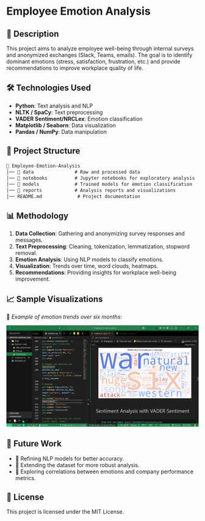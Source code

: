 # Employee Emotion Analysis

## 📌 Description  
This project aims to analyze employee well-being through internal surveys and anonymized exchanges (Slack, Teams, emails). The goal is to identify dominant emotions (stress, satisfaction, frustration, etc.) and provide recommendations to improve workplace quality of life.  

## 🛠️ Technologies Used  
- **Python**: Text analysis and NLP  
- **NLTK / SpaCy**: Text preprocessing  
- **VADER Sentiment/NRCLex**: Emotion classification  
- **Matplotlib / Seaborn**: Data visualization  
- **Pandas / NumPy**: Data manipulation  

## 📂 Project Structure  
```
📁 Employee-Emotion-Analysis  
│── 📂 data               # Raw and processed data  
│── 📂 notebooks          # Jupyter notebooks for exploratory analysis  
│── 📂 models             # Trained models for emotion classification  
│── 📂 reports            # Analysis reports and visualizations  
│── README.md             # Project documentation  
```

## 📊 Methodology  
1. **Data Collection**: Gathering and anonymizing survey responses and messages.  
2. **Text Preprocessing**: Cleaning, tokenization, lemmatization, stopword removal.  
3. **Emotion Analysis**: Using NLP models to classify emotions.  
4. **Visualization**: Trends over time, word clouds, heatmaps.  
5. **Recommendations**: Providing insights for workplace well-being improvement.  

## 📈 Sample Visualizations  
📌 *Example of emotion trends over six months:*  

![Sample Graph](./employee_emotion.png)  

## 📌 Future Work  
- 🔹 Refining NLP models for better accuracy.  
- 🔹 Extending the dataset for more robust analysis.  
- 🔹 Exploring correlations between emotions and company performance metrics.  

## 📜 License  
This project is licensed under the MIT License.

